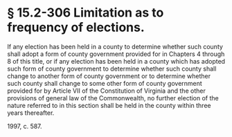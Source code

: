 # § 15.2-306 Limitation as to frequency of elections.

<p>If any election has been held in a county to determine whether such county shall adopt a form of county government provided for in Chapters 4 through 8 of this title, or if any election has been held in a county which has adopted such form of county government to determine whether such county shall change to another form of county government or to determine whether such county shall change to some other form of county government provided for by Article VII of the Constitution of Virginia and the other provisions of general law of the Commonwealth, no further election of the nature referred to in this section shall be held in the county within three years thereafter.</p><p>1997, c. 587.</p>